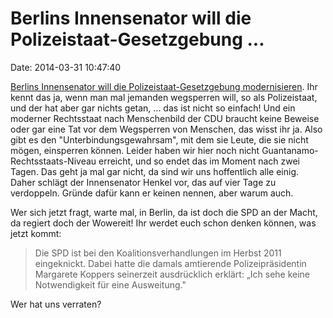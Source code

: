 Berlins Innensenator will die Polizeistaat-Gesetzgebung \...
============================================================

Date: 2014-03-31 10:47:40

[Berlins Innensenator will die Polizeistaat-Gesetzgebung
modernisieren](http://www.taz.de/Berliner-Polizeigesetz/!135788/). Ihr
kennt das ja, wenn man mal jemanden wegsperren will, so als
Polizeistaat, und der hat aber gar nichts getan, \... das ist nicht so
einfach! Und ein moderner Rechtsstaat nach Menschenbild der CDU braucht
keine Beweise oder gar eine Tat vor dem Wegsperren von Menschen, das
wisst ihr ja. Also gibt es den \"Unterbindungsgewahrsam\", mit dem sie
Leute, die sie nicht mögen, einsperren können. Leider haben wir hier
noch nicht Guantanamo-Rechtsstaats-Niveau erreicht, und so endet das im
Moment nach zwei Tagen. Das geht ja mal gar nicht, da sind wir uns
hoffentlich alle einig. Daher schlägt der Innensenator Henkel vor, das
auf vier Tage zu verdoppeln. Gründe dafür kann er keinen nennen, aber
warum auch.

Wer sich jetzt fragt, warte mal, in Berlin, da ist doch die SPD an der
Macht, da regiert doch der Wowereit! Ihr werdet euch schon denken
können, was jetzt kommt:

> Die SPD ist bei den Koalitionsverhandlungen im Herbst 2011
> eingeknickt. Dabei hatte die damals amtierende Polizeipräsidentin
> Margarete Koppers seinerzeit ausdrücklich erklärt: „Ich sehe keine
> Notwendigkeit für eine Ausweitung."

Wer hat uns verraten?
